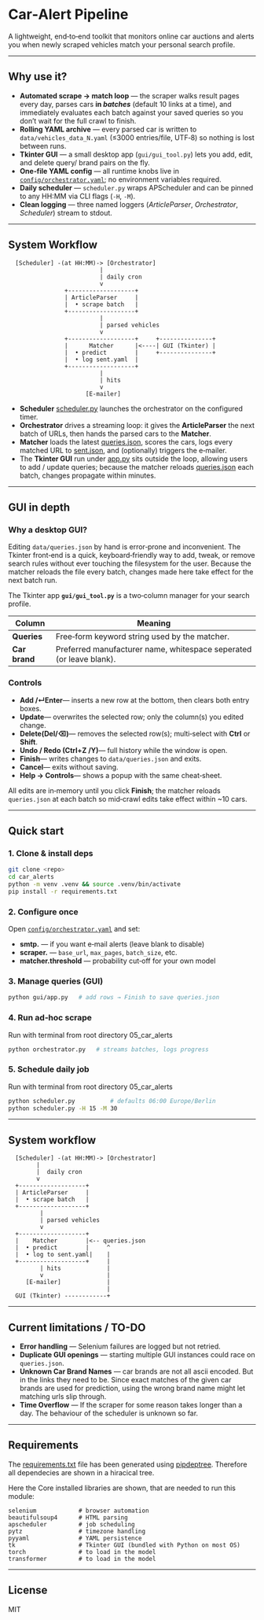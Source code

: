 # Car‑Alert Pipeline

A lightweight, end‑to‑end toolkit that monitors online car auctions and alerts you when newly scraped vehicles match your personal search profile.

---

## Why use it?

* **Automated scrape → match loop** — the scraper walks result pages every day, parses cars **in *batches*** (default 10 links at a time), and immediately evaluates each batch against your saved queries so you don’t wait for the full crawl to finish.
* **Rolling YAML archive** — every parsed car is written to `data/vehicles_data_N.yaml` (≤3000 entries/file, UTF‑8) so nothing is lost between runs.
* **Tkinter GUI** — a small desktop app (`gui/gui_tool.py`) lets you add, edit, and delete query/ brand pairs on the fly.
* **One‑file YAML config** — all runtime knobs live in [`config/orchestrator.yaml`](config/orchestrator.yaml); no environment variables required.
* **Daily scheduler** — `scheduler.py` wraps APScheduler and can be pinned to any HH\:MM via CLI flags (`-H`, `-M`).
* **Clean logging** — three named loggers (*ArticleParser*, *Orchestrator*, *Scheduler*) stream to stdout.

---

## System Workflow

```
  [Scheduler] -(at HH:MM)-> [Orchestrator]
                          |
                          | daily cron
                          v
                +-------------------+
                | ArticleParser     |
                |  • scrape batch   |
                +-------------------+
                          |
                          | parsed vehicles
                          v
                +-------------------+     +---------------+
                |      Matcher      |<----| GUI (Tkinter) |
                |  • predict        |     +---------------+
                |  • log sent.yaml  |
                +-------------------+
                          |
                          | hits
                          v
                      [E‑mailer]
```
* **Scheduler** [scheduler.py](scheduler.py) launches the orchestrator on the configured timer.
* **Orchestrator** drives a streaming loop: it gives the **ArticleParser** the next batch of URLs, then hands the parsed cars to the **Matcher**.
* **Matcher** loads the latest [queries.json](data/queries.json), scores the cars, logs every matched URL to [sent.json](data/sent.json), and (optionally) triggers the e‑mailer.
* The **Tkinter GUI** run under [app.py](gui/app.py) sits outside the loop, allowing users to add / update queries; because the matcher reloads [queries.json](data/queries.json) each batch, changes propagate within minutes.

---

## GUI in depth

### Why a desktop GUI?

Editing `data/queries.json` by hand is error‑prone and inconvenient. The Tkinter front‑end is a quick, keyboard‑friendly way to add, tweak, or remove search rules without ever touching the filesystem for the user.
Because the matcher reloads the file every batch, changes made here take effect for the next batch run.

The Tkinter app **`gui/gui_tool.py`** is a two‑column manager for your search profile.

| Column        | Meaning                                                             | 
| ------------- |---------------------------------------------------------------------| 
| **Queries**   | Free‑form keyword string used by the matcher.                       |
| **Car brand** | Preferred manufacturer name, whitespace seperated (or leave blank). | 

### Controls

* **Add /↵Enter**— inserts a new row at the bottom, then clears both entry boxes.
* **Update**— overwrites the selected row; only the column(s) you edited change.
* **Delete(Del/⌫)**— removes the selected row(s); multi‑select with **Ctrl** or **Shift**.
* **Undo / Redo (Ctrl+Z /Y)**— full history while the window is open.
* **Finish**— writes changes to `data/queries.json` and exits.
* **Cancel**— exits without saving.
* **Help → Controls**— shows a popup with the same cheat‑sheet.

All edits are in‑memory until you click **Finish**; the matcher reloads `queries.json` at each batch so mid‑crawl edits take effect within \~10 cars.

---

## Quick start

### 1. Clone & install deps

```bash
git clone <repo>
cd car_alerts
python -m venv .venv && source .venv/bin/activate
pip install -r requirements.txt
```

### 2. Configure once

Open [`config/orchestrator.yaml`](config/orchestrator.yaml) and set:

* **smtp.** — if you want e‑mail alerts (leave blank to disable)
* **scraper.** — `base_url`, `max_pages`, `batch_size`, etc.
* **matcher.threshold** — probability cut‑off for your own model

### 3. Manage queries (GUI)

```bash
python gui/app.py   # add rows → Finish to save queries.json
```

### 4. Run ad‑hoc scrape

Run with terminal from root directory 05_car_alerts

```bash
python orchestrator.py   # streams batches, logs progress
```

### 5. Schedule daily job

Run with terminal from root directory 05_car_alerts

```bash
python scheduler.py          # defaults 06:00 Europe/Berlin
python scheduler.py -H 15 -M 30
```

---

## System workflow

```
  [Scheduler] -(at HH:MM)-> [Orchestrator]
        |
        |  daily cron
        v
  +-------------------+
  | ArticleParser     |
  |  • scrape batch   |
  +-------------------+
         |
         | parsed vehicles
         v
  +-------------------+
  |    Matcher        |<-- queries.json
  |  • predict        |     ^
  |  • log to sent.yaml|    |
  +-------------------+     |
         | hits             |
         v                  |
     [E‑mailer]             |
                            |
  GUI (Tkinter) ------------+
```


---

## Current limitations / TO-DO 

* **Error handling** — Selenium failures are logged but not retried.
* **Duplicate GUI openings** — starting multiple GUI instances could race on `queries.json`.
* **Unknown Car Brand Names** — car brands are not all ascii encoded. But in the links they need to be. Since exact matches of the given car brands are used for prediction, using the wrong brand name might let matching urls slip through.
* **Time Overflow** — If the scraper for some reason takes longer than a day. The behaviour of the scheduler is unknown so far.
---

## Requirements

The [requirements.txt](requirements.txt) file has been generated using [pipdeptree](https://pypi.org/project/pipdeptree/). Therefore all dependecies are shown in a hiracical tree.

Here the Core installed libraries are shown, that are needed to run this module:

```text
selenium            # browser automation
beautifulsoup4      # HTML parsing
apscheduler         # job scheduling
pytz                # timezone handling
pyyaml              # YAML persistence
tk                  # Tkinter GUI (bundled with Python on most OS)
torch               # to load in the model
transformer         # to load in the model
```

---

## License

MIT 
